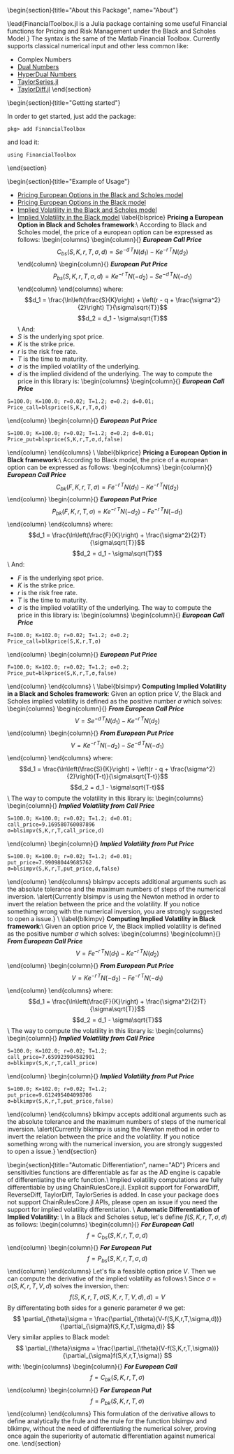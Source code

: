 <!-- =============================
     ABOUT
    ============================== -->

\begin{section}{title="About this Package", name="About"}

\lead{FinancialToolbox.jl is a Julia package containing some useful Financial functions for Pricing and Risk Management under the Black and Scholes Model.}
The syntax is the same of the Matlab Financial Toolbox.
Currently supports classical numerical input and other less common like:
* Complex Numbers
* [Dual Numbers](https://github.com/JuliaDiff/DualNumbers.jl)
* [HyperDual Numbers](https://github.com/JuliaDiff/HyperDualNumbers.jl)
* [TaylorSeries.jl](https://github.com/JuliaDiff/TaylorSeries.jl)
* [TaylorDiff.jl](https://github.com/JuliaDiff/TaylorDiff.jl)
\end{section}


<!-- ==============================
     GETTING STARTED
     ============================== -->
\begin{section}{title="Getting started"}


In order to get started, just add the package:

```
pkg> add FinancialToolbox
```
and load it:
```julia:ex__1
using FinancialToolbox
```
\end{section}



<!-- ==============================
     SPECIAL COMMANDS
     ============================== -->
\begin{section}{title="Example of Usage"}
* [Pricing European Options in the Black and Scholes model](#blsprice)
* [Pricing European Options in the Black model](#blkprice)
* [Implied Volatility in the Black and Scholes model](#blsimpv)
* [Implied Volatility in the Black model](#blkimpv)
\label{blsprice}
**Pricing a European Option in Black and Scholes framework**:\\ 
According to Black and Scholes model, the price of a european option can be expressed as follows:
\begin{columns}
\begin{column}{}
**_European Call Price_**
$$ C_{bs}(S,K,r,T,\sigma,d) = S e^{-d\,T} N(d_1) - Ke^{-r\,T} N(d_2) $$
\end{column}
\begin{column}{}
**_European Put Price_**
$$ P_{bs}(S,K,r,T,\sigma,d) =  Ke^{-r\,T} N(-d_2) - S e^{-d\,T} N(-d_1) $$
\end{column}
\end{columns}
where:
$$d_1 = \frac{\ln\left(\frac{S}{K}\right) + \left(r - q + \frac{\sigma^2}{2}\right) T}{\sigma\sqrt{T}}$$
$$d_2 = d_1 - \sigma\sqrt{T}$$
\\
And:
* $S$ is the underlying spot price.
* $K$ is the strike price.
* $r$ is the risk free rate.
* $T$ is the time to maturity.
* $\sigma$ is the implied volatility of the underlying.
* $d$ is the implied dividend of the underlying.
The way to compute the price in this library is:
\begin{columns}
\begin{column}{}
**_European Call Price_**
```julia:ex_7
S=100.0; K=100.0; r=0.02; T=1.2; σ=0.2; d=0.01;
Price_call=blsprice(S,K,r,T,σ,d)
```
\end{column}
\begin{column}{}
**_European Put Price_**
```julia:ex_7
S=100.0; K=100.0; r=0.02; T=1.2; σ=0.2; d=0.01;
Price_put=blsprice(S,K,r,T,σ,d,false)
```
\end{column}
\end{columns}
\\
\label{blkprice}
**Pricing a European Option in Black framework**:\\ 
According to Black model, the price of a european option can be expressed as follows:
\begin{columns}
\begin{column}{}
**_European Call Price_**
$$ C_{bk}(F,K,r,T,\sigma) = F e^{-r\,T} N(d_1) - Ke^{-r\,T} N(d_2) $$
\end{column}
\begin{column}{}
**_European Put Price_**
$$ P_{bk}(F,K,r,T,\sigma) =  Ke^{-r\,T} N(-d_2) - F e^{-r\,T} N(-d_1) $$
\end{column}
\end{columns}
where:
$$d_1 = \frac{\ln\left(\frac{F}{K}\right) + \frac{\sigma^2}{2}T}{\sigma\sqrt{T}}$$
$$d_2 = d_1 - \sigma\sqrt{T}$$
\\
And:
* $F$ is the underlying spot price.
* $K$ is the strike price.
* $r$ is the risk free rate.
* $T$ is the time to maturity.
* $\sigma$ is the implied volatility of the underlying.
The way to compute the price in this library is:
\begin{columns}
\begin{column}{}
**_European Call Price_**
```julia:ex_7
F=100.0; K=102.0; r=0.02; T=1.2; σ=0.2;
Price_call=blkprice(S,K,r,T,σ)
```
\end{column}
\begin{column}{}
**_European Put Price_**
```julia:ex_7
F=100.0; K=102.0; r=0.02; T=1.2; σ=0.2;
Price_put=blkprice(S,K,r,T,σ,false)
```
\end{column}
\end{columns}
\\
\label{blsimpv}
**Computing Implied Volatility in a Black and Scholes framework**: Given an option price $V$, the Black and Scholes implied volatility is defined as the positive number $\sigma$ which solves:
\begin{columns}
\begin{column}{}
**_From European Call Price_**
$$ V = S e^{-d\,T} N(d_1) - Ke^{-r\,T} N(d_2) $$
\end{column}
\begin{column}{}
**_From European Put Price_**
$$ V =  Ke^{-r\,T} N(-d_2) - S e^{-d\,T} N(-d_1) $$
\end{column}
\end{columns}
where:
$$d_1 = \frac{\ln\left(\frac{S}{K}\right) + \left(r - q + \frac{\sigma^2}{2}\right)(T-t)}{\sigma\sqrt{T-t}}$$
$$d_2 = d_1 - \sigma\sqrt{T-t}$$
\\
The way to compute the volatility in this library is:
\begin{columns}
\begin{column}{}
**_Implied Volatility from Call Price_**
```julia:ex_7
S=100.0; K=100.0; r=0.02; T=1.2; d=0.01;
call_price=9.169580760087896
σ=blsimpv(S,K,r,T,call_price,d)
```
\end{column}
\begin{column}{}
**_Implied Volatility from Put Price_**
```julia:ex_7
S=100.0; K=100.0; r=0.02; T=1.2; d=0.01;
put_price=7.990980449685762
σ=blsimpv(S,K,r,T,put_price,d,false)
```
\end{column}
\end{columns}
blsimpv accepts additional arguments such as the absolute tolerance and the maximum numbers of steps of the numerical inversion.
\alert{Currently blsimpv is using the Newton method in order to invert the relation between the price and the volatility.
If you notice something wrong with the numerical inversion, you are strongly suggested to open a issue.}
\\
\label{blkimpv}
**Computing Implied Volatility in Black framework**:\\
 Given an option price $V$, the Black implied volatility is defined as the positive number $\sigma$ which solves:
\begin{columns}
\begin{column}{}
**_From European Call Price_**
$$ V = F e^{-r\,T} N(d_1) - Ke^{-r\,T} N(d_2) $$
\end{column}
\begin{column}{}
**_From European Put Price_**
$$ V =  Ke^{-r\,T} N(-d_2) - F e^{-r\,T} N(-d_1) $$
\end{column}
\end{columns}
where:
$$d_1 = \frac{\ln\left(\frac{F}{K}\right) + \frac{\sigma^2}{2}T}{\sigma\sqrt{T}}$$
$$d_2 = d_1 - \sigma\sqrt{T}$$
\\
The way to compute the volatility in this library is:
\begin{columns}
\begin{column}{}
**_Implied Volatility from Call Price_**
```julia:ex_7
S=100.0; K=102.0; r=0.02; T=1.2;
call_price=7.659923984582901
σ=blkimpv(S,K,r,T,call_price)
```
\end{column}
\begin{column}{}
**_Implied Volatility from Put Price_**
```julia:ex_7
S=100.0; K=102.0; r=0.02; T=1.2;
put_price=9.612495404098706
σ=blkimpv(S,K,r,T,put_price,false)
```
\end{column}
\end{columns}
blkimpv accepts additional arguments such as the absolute tolerance and the maximum numbers of steps of the numerical inversion.
\alert{Currently blkimpv is using the Newton method in order to invert the relation between the price and the volatility.
If you notice something wrong with the numerical inversion, you are strongly suggested to open a issue.}
\end{section}

\begin{section}{title="Automatic Differentiation", name="AD"}
Pricers and sensitivities functions are differentiable as far as the AD engine is capable of differentiating the erfc function.\\
Implied volatility computations are fully differentiable by using ChainRulesCore.jl.
Explicit support for ForwardDiff, ReverseDiff, TaylorDiff, TaylorSeries is added.
In case your package does not support ChainRulesCore.jl APIs, please open an issue if you need the support for implied volatility differentiation.
\\
**Automatic Differentiation of Implied Volatility**: \\
In a Black and Scholes setup, let's define $f(S,K,r,T,\sigma,d)$ as follows:
\begin{columns}
\begin{column}{}
**_For European Call_**
$$ f = C_{bs}(S,K,r,T,\sigma,d) $$
\end{column}
\begin{column}{}
**_For European Put_**
$$ f = P_{bs}(S,K,r,T,\sigma,d) $$
\end{column}
\end{columns}
Let's fix a feasible option price $V$. Then we can compute the derivative of the implied volatility as follows:\\
Since $\sigma=\sigma(S,K,r,T,V,d)$ solves the inversion, then:
$$ f(S,K,r,T,\sigma(S,K,r,T,V,d),d) = V $$ <!--_-->
By differentating both sides for a generic parameter $\theta$ we get:
$$ \partial_{\theta}\sigma = \frac{\partial_{\theta}(V-f(S,K,r,T,\sigma,d))}{\partial_{\sigma}f(S,K,r,T,\sigma,d)} $$ <!--_-->
Very similar applies to Black model:
$$ \partial_{\theta}\sigma = \frac{\partial_{\theta}(V-f(S,K,r,T,\sigma))}{\partial_{\sigma}f(S,K,r,T,\sigma)} $$ <!--_-->
with:
\begin{columns}
\begin{column}{}
**_For European Call_**
$$ f = C_{bk}(S,K,r,T,\sigma) $$
\end{column}
\begin{column}{}
**_For European Put_**
$$ f = P_{bk}(S,K,r,T,\sigma) $$
\end{column}
\end{columns}
This formulation of the derivative allows to define analytically the frule and the rrule for the function blsimpv and blkimpv, without the need of differentiating the numerical solver, proving once again the superiority of automatic differentiation against numerical one.
\end{section}